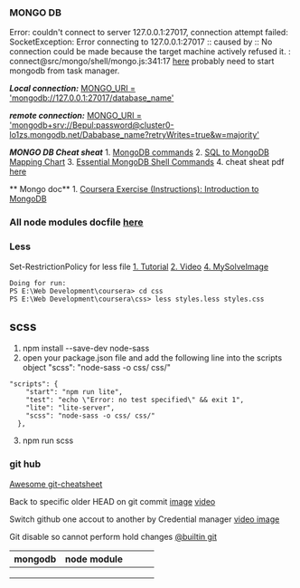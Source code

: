 ### MONGO DB

Error: couldn't connect to server 127.0.0.1:27017, connection attempt failed: SocketException: Error connecting to 127.0.0.1:27017 :: caused by :: No connection could be made because the target machine actively refused it. :
connect@src/mongo/shell/mongo.js:341:17 [here](https://www.youtube.com/watch?v=xgpGmi0EgcA) probably need to start mongodb from task manager.

**_Local connection:_** <ins>MONGO_URI = 'mongodb://127.0.0.1:27017/database_name'</ins>

**_remote connection:_** <ins>MONGO_URI = 'mongodb+srv://Bepul:password@cluster0-lo1zs.mongodb.net/Dababase_name?retryWrites=true&w=majority'</ins>

**_MONGO DB Cheat sheat_** 1. [MongoDB commands](https://gist.github.com/ondrejsika/ded2a9a22c96cda7098d69b5f158cd8a) 2. [SQL to MongoDB Mapping Chart](https://gist.github.com/aponxi/4380516) 3. [Essential MongoDB Shell Commands](https://www.opentechguides.com/how-to/article/mongodb/118/mongodb-cheatsheat.html) 4. cheat sheat pdf [here](https://github.com/Bepul-Hossain/my-regular-learning/blob/master/assets/pdf/MongoDB-CheatSheet-v1_0.pdf)

** Mongo doc** 1. [Coursera Exercise (Instructions): Introduction to MongoDB](https://docs.google.com/document/d/1Cvzz4izfvO67k_AwIeEENX8hQ6P1fANcoPqdTAvp19s/edit?usp=sharing)

 ### All node modules docfile [here](https://docs.google.com/document/d/1uj0gDlVw6b-JE93-Su1ZrbAMTCIypofRrkFp_JAaLRc/edit?usp=sharing)



### Less

Set-RestrictionPolicy for less file
[1. Tutorial](https://tecadmin.net/powershell-running-scripts-is-disabled-system/)
[2. Video](https://www.youtube.com/watch?v=Q2uLUuq0Ft4)
[4. MySolveImage](img/lessFileErrorSolve.png)

```
Doing for run:
PS E:\Web Development\coursera> cd css
PS E:\Web Development\coursera\css> less styles.less styles.css
```

## scss

1. npm install --save-dev node-sass
2. open your package.json file and add the following line into the scripts object "scss": "node-sass -o css/ css/"

```
"scripts": {
    "start": "npm run lite",
    "test": "echo \"Error: no test specified\" && exit 1",
    "lite": "lite-server",
    "scss": "node-sass -o css/ css/"
  },
```

3. npm run scss

### git hub

[Awesome git-cheatsheet](http://ndpsoftware.com/git-cheatsheet.html#loc=local_repo)

Back to specific older HEAD on git commit [image](assets/img/Back_o_git_specific_commit.PNG) [video](https://www.youtube.com/watch?v=yLNl6kpaVD4&t=1s)

Switch github one accout to another by Credential manager [video ](https://www.youtube.com/watch?v=aSTTJd5JMXg) [ image](assets/img/credential_manager.png)

Git disable so cannot perform hold changes [@builtin git](https://www.youtube.com/watch?v=nFzQnl44_70)

| mongodb | node module |     |     |     |
| ------- | ----------- | --- | --- | --- |
|         |             |     |     |     |
|         |             |     |     |     |
|         |             |     |     |     |
